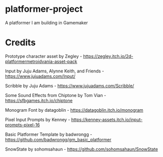 # platformer-project
 A platformer I am building in Gamemaker

# Credits
Prototype character asset by Zegley - https://zegley.itch.io/2d-platformermetroidvania-asset-pack

Input by Juju Adams, Alynne Keith, and Friends - https://www.jujuadams.com/Input/

Scribble by Juju Adams - https://www.jujuadams.com/Scribble/

Some Sound Effects from Chiptone by Tom Vian - https://sfbgames.itch.io/chiptone

Monogram Font by datagoblin - https://datagoblin.itch.io/monogram

Pixel Input Prompts by Kenney - https://kenney-assets.itch.io/input-prompts-pixel-16

Basic Platformer Template by badwrongg - https://github.com/badwrongg/gm_basic_platformer

SnowState by sohomsahaun - https://github.com/sohomsahaun/SnowState